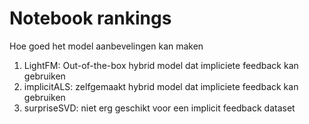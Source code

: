 # Notebook rankings

Hoe goed het model aanbevelingen kan maken

1. LightFM: Out-of-the-box hybrid model dat impliciete feedback kan gebruiken
2. implicitALS: zelfgemaakt hybrid model dat impliciete feedback kan gebruiken
3. surpriseSVD: niet erg geschikt voor een implicit feedback dataset
